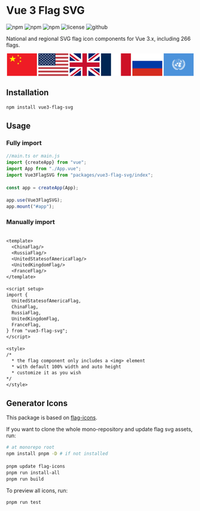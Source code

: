 # Vue 3 Flag SVG

![npm](https://img.shields.io/npm/v/vue3-flag-svg)
![npm](https://img.shields.io/npm/dm/vue3-flag-svg)
![npm](https://img.shields.io/bundlephobia/min/vue3-flag-svg)
![license](http://img.shields.io/github/license/StevenDean21st/vue3-flag-svg.svg)
![github](https://img.shields.io/github/stars/StevenDean21st/vue3-flag-svg?style=social)

National and regional SVG flag icon components for Vue 3.x, including 266 flags.

<p align="center">
    <img style="display: inline" src="https://raw.githubusercontent.com/StevenDean21st/vue3-flag-svg/main/packages/vue3-flag-svg/assets/cn.svg" width="80" alt="China Flag" title="China"/>
    <img style="display: inline" src="https://raw.githubusercontent.com/StevenDean21st/vue3-flag-svg/main/packages/vue3-flag-svg/assets/us.svg" width="80" alt="U.S. Flag" title="U.S."/>
    <img style="display: inline" src="https://raw.githubusercontent.com/StevenDean21st/vue3-flag-svg/main/packages/vue3-flag-svg/assets/gb.svg" width="80" alt="U.K. Flag" title="U.K."/>
    <img style="display: inline" src="https://raw.githubusercontent.com/StevenDean21st/vue3-flag-svg/main/packages/vue3-flag-svg/assets/fr.svg" width="80" alt="France Flag" title="France"/>
    <img style="display: inline" src="https://raw.githubusercontent.com/StevenDean21st/vue3-flag-svg/main/packages/vue3-flag-svg/assets/ru.svg" width="80" alt="Russia Flag" title="Russia"/>
    <img style="display: inline" src="https://raw.githubusercontent.com/StevenDean21st/vue3-flag-svg/main/packages/vue3-flag-svg/assets/un.svg" width="80" alt="U.N. Flag" title="U.N."/>
</p>

## Installation

```bash
npm install vue3-flag-svg
```

## Usage

### Fully import

```js
//main.ts or main.js
import {createApp} from "vue";
import App from "./App.vue";
import Vue3FlagSVG from "packages/vue3-flag-svg/index";

const app = createApp(App);

app.use(Vue3FlagSVG);
app.mount("#app");
```

### Manually import

```vue

<template>
  <ChinaFlag/>
  <RussiaFlag/>
  <UnitedStatesofAmericaFlag/>
  <UnitedKingdomFlag/>
  <FranceFlag/>
</template>

<script setup>
import {
  UnitedStatesofAmericaFlag,
  ChinaFlag,
  RussiaFlag,
  UnitedKingdomFlag,
  FranceFlag,
} from "vue3-flag-svg";
</script>

<style>
/* 
  * the flag component only includes a <img> element
  * with default 100% width and auto height
  * customize it as you wish 
*/
</style>
```

## Generator Icons

This package is based on [flag-icons](https://www.npmjs.com/package/flag-icons).

If you want to clone the whole mono-repository and update flag svg assets, run:

```bash
# at monorepo root
npm install pnpm -D # if not installed

pnpm update flag-icons
pnpm run install-all
pnpm run build
```

To preview all icons, run:

```bash
pnpm run test
```
